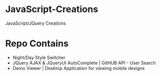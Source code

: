 # JavaScript-Creations
JavaScript/JQuery Creations

# Repo Contains
- Night/Day Style Switcher
- JQuery AJAX & JQueryUI AutoComplete | GitHUB API - User Search
- Demo Viewer | Desktop Application for viewing mobile designs
